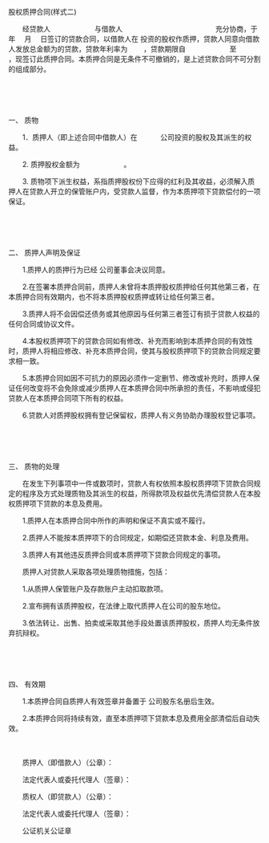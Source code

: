 



股权质押合同(样式二)



 

　　经贷款人　　　　　　 与借款人　　　　　　　　　　　　　 充分协商，于　　 年　 月　 日签订的贷款合同，以借款人在 投资的股权作质押，贷款人同意向借款人发放总金额为的贷款，贷款年利率为　　 ，贷款期限自　　　　　　 至　　　　　　 ，现签订此质押合同。本质押合同是无条件不可撤销的，是上述贷款合同不可分割的组成部分。

　　

　　

一、
质物

　　1．质押人（即上述合同中借款人）在　　　 公司投资的股权及其派生的权益。

　　2. 质押股权金额为　　　　　　 。

　　3. 质物项下派生权益，系指质押股权份下应得的红利及其收益，必须解入质押人在贷款人开立的保管账户内，受贷款人监督，作为本质押项下贷款偿付的一项保证。

　　

　　

二、
质押人声明及保证

　　1.质押人的质押行为已经 公司董事会决议同意。

　　2.在签署本质押合同前，质押人未曾将本质押股权质押给任何其他第三者，在本质押合同有效期内，也不将本质押股权质押或转让给任何第三者。

　　3.质押人将不会因偿还债务或其他原因与任何第三者签订有损于贷款人权益的任何合同或协议文件。

　　4.本股权质押项下的贷款合同如有修改、补充而影响到本质押合同的有效性时，质押人将相应修改、补充本质押合同，使其与股权质押项下的贷款合同规定要求相一致。

　　5.本质押合同如因不可抗力的原因必须作一定删节、修改或补充时，质押人保证任何改变将不会免除或减少质押人在本质押合同中所承担的责任，不影响或侵犯贷款人在本质押合同项下所有的权益。

　　6.贷款人对质押股权拥有登记保留权，质押人有义务协助办理股权登记事项。

　　

　　

三、
质物的处理

　　在发生下列事项中一件或数项时，贷款人有权依照本股权质押项下贷款合同规定的程序及方式处理质物及其派生的权益，所得款项及权益优先清偿贷款人在本股权质押项下贷款的本息及费用。

　　1.质押人在本质押合同中所作的声明和保证不真实或不履行。

　　2.质押人不能按本质押项下的合同规定，如期偿还贷款本金、利息及费用。

　　3.质押人有其他违反质押合同或本质押项下贷款合同规定的事项。

　　质押人对贷款人采取各项处理质物措施，包括：

　　1.从质押人保管账户及存款账户主动扣取款项。

　　2.宣布拥有该质押股权，在法律上取代质押人在公司的股东地位。

　　3.依法转让、出售、拍卖或采取其他手段处置该质押股权，质押人均无条件放弃抗辩权。

　　

　　

四、
有效期

　　1.本质押合同自质押人有效签章并备置于 公司股东名册后生效。

　　2.本质押合同将持续有效，直至本质押项下贷款本息及费用全部清偿后自动失效。　　

　　

　　质押人（即借款人）（公章）：

　　法定代表人或委托代理人（签章）：

　　质权人（即贷款人）（公章）：

　　法定代表人或委托代理人（签章）：

　　公证机关公证章